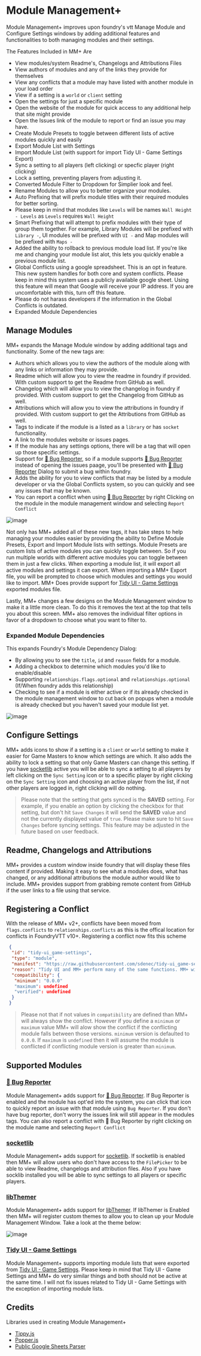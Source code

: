 # Module Management+

Module Management+ improves upon foundry's vtt Manage Module and Configure Settings windows by adding additional features and functionalities to both managing modules and their settings.

The Features Included in MM+ Are

- View modules/system Readme's, Changelogs and Attributions Files
- View authors of modules and any of the links they provide for themselves
- View any conflicts that a module may have listed with another module in your load order
- View if a setting is a `world` or `client` setting
- Open the settings for just a specific module
- Open the website of the module for quick access to any additional help that site might provide
- Open the Issues link of the module to report or find an issue you may have.
- Create Module Presets to toggle between different lists of active modules quickly and easily
- Export Module List with Settings
- Import Module List (with support for import Tidy UI - Game Settings Export)
- Sync a setting to all players (left clicking) or specfic player (right clicking)
- Lock a setting, preventing players from adjusting it.
- Converted Module Filter to Dropdown for Simplier look and feel.
- Rename Modules to allow you to better organize your modules.
- Auto Prefixing that will prefix module titles with their required modules for better sorting.
- Please keep in mind that modules like `Levels` will be names `Wall Height - Levels` as `Levels` requires `Wall Height`
- Smart Prefixing that will attempt to prefix modules with their type of group them together. For example, Library Modules will be prefixed with `Library -`, UI modules will be prefixed with `UI -` and Map modules will be prefixed with `Maps -`
- Added the ability to rollback to previous module load list. If you're like me and changing your module list alot, this lets you quickly enable a previous module list.
- Global Conflicts using a google spreadsheet. This is an opt in feature. This new system handles for both core and system conflicts. Please keep in mind this system uses a publicly available google sheet. Using this feature will mean that Google will receive your IP address. If you are uncomfortable with this, turn off this feature.
- Please do not harass developers if the information in the Global Conflicts is outdated.
- Expanded Module Dependencies

## Manage Modules

MM+ expands the Manage Module window by adding additional tags and functionality. Some of the new tags are:

- Authors which allows you to view the authors of the module along with any links or information they may provide.
- Readme which will allow you to view the readme in foundry if provided. With custom support to get the Readme from GitHub as well.
- Changelog which will allow you to view the changelog in foundry if provided. With custom support to get the Changelog from GitHub as well.
- Attributions which will allow you to view the attributions in foundry if provided. With custom support to get the Attributions from GitHub as well.
- Tags to indicate if the module is a listed as a `library` or has `socket` functionality.
- A link to the modules website or issues pages.
- If the module has any settings options, there will be a tag that will open up those specific settings.
- Support for [🐛 Bug Reporter](https://foundryvtt.com/packages/bug-reporter), so if a module supports [🐛 Bug Reporter](https://foundryvtt.com/packages/bug-reporter) instead of opening the issues paage, you'll be presented with [🐛 Bug Reporter](https://foundryvtt.com/packages/bug-reporter) Dialog to submit a bug within foundry.
- Adds the ability for you to view conflicts that may be listed by a module developer or via the Global Conflicts system, so you can quickly and see any issues that may be known.
- You can report a conflict when using [🐛 Bug Reporter](https://foundryvtt.com/packages/bug-reporter) by right Clicking on the module in the module management window and selecting `Report Conflict`

![image](https://user-images.githubusercontent.com/564874/192642397-50d2fbff-3382-4666-ac30-bd52369d7a4d.png)

Not only has MM+ added all of these new tags, it has take steps to help managing your modules easier by providing the ability to Define Module Presets, Export and Import Module lists with settings. Module Presets are custom lists of active modules you can quickly toggle between. So if you run multiple worlds with different active modules you can toggle between them in just a few clicks. When exporting a module list, it will export all active modules and settings it can export. When importing a MM+ Export file, you will be prompted to choose which modules and settings you would like to import. MM+ Does provide support for [Tidy UI - Game Settings](https://github.com/sdenec/tidy-ui_game-settings) exported modules file.

Lastly, MM+ changes a few designs on the Module Management window to make it a little more clean. To do this it removes the text at the top that tells you about this screen. MM+ also removes the individual filter options in favor of a dropdown to choose what you want to filter to.

### Expanded Module Dependencies

This expands Foundry's Module Dependency Dialog:

- By allowing you to see the `title`, `id` and `reason` fields for a module.
- Adding a checkbox to determine which modules you'd like to enable/disable
- Supporting `relationships.flags.optional` and `relationships.optional` (If/When foundry adds this relationship)
- Checking to see if a module is either active or if its already checked in the module management window to cut back on popups when a module is already checked but you haven't saved your module list yet.

![image](https://user-images.githubusercontent.com/564874/192641796-c8366087-4c1c-4321-9eb3-c6ed5835087a.png)

## Configure Settings

MM+ adds icons to show if a setting is a `client` or `world` setting to make it easier for Game Masters to know which settings are which. It also adds the ability to lock a setting so that only Game Masters can change this setting. If you have [socketlib](https://github.com/manuelVo/foundryvtt-socketlib) active you will be able to sync a setting to all players by left clicking on the `Sync Setting` icon or to a specific player by right clicking on the `Sync Setting` icon and choosing an active player from the list, if not other players are logged in, right clicking will do nothing.

> Please note that the setting that gets synced is the **SAVED** setting. For example, if you enable an option by clicking the checkbox for that setting, but don't hit `Save Changes` it will send the **SAVED** value and not the currently displayed value of `true`. Please make sure to hit `Save Changes` before syncing settings. This feature may be adjusted in the future based on user feedback.

## Readme, Changelogs and Attributions

MM+ provides a custom window inside foundry that will display these files content if provided. Making it easy to see what a modules does, what has changed, or any additional attributions the module author would like to include. MM+ provides support from grabbing remote content from GitHub if the user links to a file using that service.

## Registering a Conflict

With the release of MM+ v2+, conflicts have been moved from `flags.conflicts` to `relationships.conflicts` as this is the offical location for conflicts in FoundryVTT v10+. Registering a conflict now fits this scheme

```json
 {
  "id": "tidy-ui_game-settings",
  "type": "module",
  "manifest": "https://raw.githubusercontent.com/sdenec/tidy-ui_game-settings/master/module.json",
  "reason": "Tidy UI and MM+ perform many of the same functions. MM+ will not be fixing compatibility issues between the two modules.",
  "compatibility": {
   "minimum": "0.0.0"
   "maximum": undefined
   "verified": undefined
  }
 }
```

> Please not that if not values in `compatibility` are defined than MM+ will always show the conflict. However if you define a `minimum` or `maximum` value MM+ will alow show the conflict if the conflicting module falls between those versions. `minimum` version is defaulted to `0.0.0`. If `maximum` is `undefined` then it will assume the module is conflicted if conflicting module version is greater than `minimum`.

## Supported Modules

### [🐛 Bug Reporter](https://foundryvtt.com/packages/bug-reporter)

Module Management+ adds support for [🐛 Bug Reporter](https://foundryvtt.com/packages/bug-reporter). If Bug Reporter is enabled and the module has opt'ed into the system, you can click that icon to quickly report an issue with that module using `Bug Reporter`. If you don't have bug reporter, don't worry the issues link will still appear in the modules tags. You can also report a conflict with 🐛 Bug Reporter by right clicking on the module name and selecting `Report Conflict`

### [socketlib](https://github.com/manuelVo/foundryvtt-socketlib)

Module Management+ adds support for [socketlib](https://github.com/manuelVo/foundryvtt-socketlib). If socketlib is enabled then MM+ will allow users who don't have access to the `FilePicker` to be able to view Readme, changelogs and attribution files. Also if you have socklib installed you will be able to sync settings to all players or specific players.

### [libThemer](https://foundryvtt.com/packages/lib-themer)

Module Management+ adds support for [libThemer](https://foundryvtt.com/packages/lib-themer). If libThemer is Enabled then MM+ will register custom themes to allow you to clean up your Module Management Window. Take a look at the theme below:

![image](https://user-images.githubusercontent.com/564874/192642576-72d1b3d9-232d-42ac-876a-24055d725034.png)

### [Tidy UI - Game Settings](https://github.com/sdenec/tidy-ui_game-settings)

Module Management+ supports importing module lists that were exported from [Tidy UI - Game Settings](https://github.com/sdenec/tidy-ui_game-settings). Please keep in mind that Tidy UI - Game Settings and MM+ do very similar things and both should not be active at the same time. I will not fix issues related to Tidy UI - Game Settings with the exception of importing module lists.

## Credits

Libraries used in creating Module Management+

- [Tippy.js](https://atomiks.github.io/tippyjs/)
- [Popper.js](https://popper.js.org/)
- [Public Google Sheets Parser](https://github.com/fureweb-com/public-google-sheets-parser)
